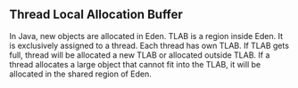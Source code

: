 ## Thread Local Allocation Buffer ## 

In Java, new objects are allocated in Eden. TLAB is a region inside Eden. It is exclusively assigned to a thread. Each thread has own TLAB. If TLAB gets full, thread will be allocated a new TLAB or allocated outside TLAB. If a thread allocates a large object that cannot fit into the TLAB, it will be allocated in the shared region of Eden. 
